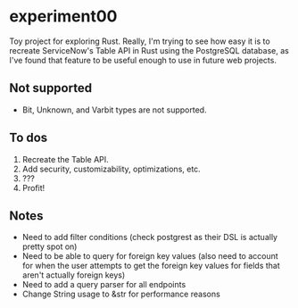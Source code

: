 # experiment00

Toy project for exploring Rust. Really, I'm trying to see how easy it is to recreate ServiceNow's Table API in Rust using the PostgreSQL database, as I've found that feature to be useful enough to use in future web projects.

## Not supported

- Bit, Unknown, and Varbit types are not supported.

## To dos

1. Recreate the Table API.
1. Add security, customizability, optimizations, etc.
1. ???
1. Profit!

## Notes

- Need to add filter conditions (check postgrest as their DSL is actually pretty spot on)
- Need to be able to query for foreign key values (also need to account for when the user attempts to get the foreign key values for fields that aren't actually foreign keys)
- Need to add a query parser for all endpoints
- Change String usage to &str for performance reasons
